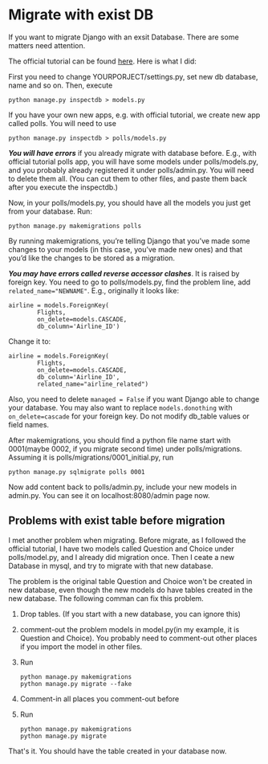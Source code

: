 # Migrate with exist DB

If you want to migrate Django with an exsit Database. There are some matters need attention. 

The official tutorial can be found [here](https://docs.djangoproject.com/en/2.0/howto/legacy-databases/). Here is what I did:

First you need to change YOURPORJECT/settings.py, set new db database, name and so on. Then, execute

```
python manage.py inspectdb > models.py

```

If you have your own new apps, e.g. with official tutorial, we create new app called polls. You will need to use

```
python manage.py inspectdb > polls/models.py
```

***You will have errors*** if you already migrate with database before. E.g., with official tutorial polls app, you will have some models under polls/models.py, and you probably already registered it under polls/admin.py. You will need to delete them all. (You can cut them to other files, and paste them back after you execute the inspectdb.)

Now, in your polls/models.py, you should have all the models you just get from your database. Run:

```
python manage.py makemigrations polls
```

By running makemigrations, you’re telling Django that you’ve made some changes to your models (in this case, you’ve made new ones) and that you’d like the changes to be stored as a migration.

***You may have errors called  reverse accessor clashes***. It is raised by foreign key. You need to go to polls/models.py, find the problem line, add `related_name="NEWNAME"`. E.g., originally it looks like:

```
airline = models.ForeignKey(
        Flights, 
        on_delete=models.CASCADE, 
        db_column='Airline_ID')
```

Change it to:

```
airline = models.ForeignKey(
        Flights, 
        on_delete=models.CASCADE, 
        db_column='Airline_ID', 
        related_name="airline_related")
```

Also, you need to delete `managed = False` if you want Django able to change your database. You may also want to replace `models.donothing` with `on_delete=cascade` for your foreign key. Do not modify db_table values or field names.

After makemigrations, you should find a python file name start with 0001(maybe 0002, if you migrate second time) under polls/migrations. Assuming it is polls/migrations/0001_initial.py, run

```
python manage.py sqlmigrate polls 0001
```

Now add content back to polls/admin.py, include your new models in admin.py. You can see it on localhost:8080/admin page now.

## Problems with exist table before migration

I met another problem when migrating. Before migrate, as I followed the official tutorial, I have two models called Question and Choice under polls/model.py, and I already did migration once. Then I ceate a new Database in mysql, and try to migrate with that new database. 

The problem is the original table Question and Choice won't be created in new database, even though the new models do have tables created in the new database. The following comman can fix this problem.

1. Drop tables. (If you start with a new database, you can ignore this)
2. comment-out the problem models in model.py(in my example, it is Question and Choice). You probably need to comment-out other places if you import the model in other files. 
3. Run 

	```
	python manage.py makemigrations
	python manage.py migrate --fake
	```

4. Comment-in all places you comment-out before
5. Run

	```
	python manage.py makemigrations
	python manage.py migrate
	``` 
	
That's it. You should have the table created in your database now.